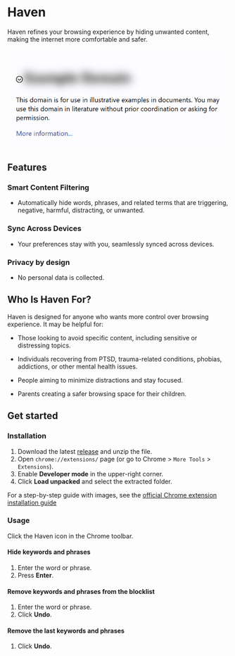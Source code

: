 # Haven

Haven refines your browsing experience by hiding unwanted content, making the internet more comfortable and safer.

![Screenshot](/docs/assets/images/screenshot.png)

## Features

### Smart Content Filtering

- Automatically hide words, phrases, and related terms that are triggering, negative, harmful, distracting, or unwanted.

### Sync Across Devices

- Your preferences stay with you, seamlessly synced across devices.

### Privacy by design

- No personal data is collected.

## Who Is Haven For?

Haven is designed for anyone who wants more control over browsing experience. It may be helpful for:

- Those looking to avoid specific content, including sensitive or distressing topics.

- Individuals recovering from PTSD, trauma-related conditions, phobias, addictions, or other mental health issues.

- People aiming to minimize distractions and  stay focused.

- Parents creating a safer browsing space for their children.


## Get started

### Installation

1. Download the latest [release](https://github.com/arcadia-io/haven/releases/latest) and unzip the file.
2. Open `chrome://extensions/` page (or go to Chrome > `More Tools` > `Extensions`).
3. Enable **Developer mode** in the upper-right corner.
4. Click **Load unpacked** and select the extracted folder.

For a step-by-step guide with images, see the [official Chrome extension installation guide](https://developer.chrome.com/docs/extensions/get-started/tutorial/hello-world#load-unpacked)

### Usage

Click the Haven icon in the Chrome toolbar.

#### Hide keywords and phrases
1. Enter the word or phrase.
2. Press **Enter**.

#### Remove keywords and phrases from the blocklist
1. Enter the word or phrase.
2. Click **Undo**.

#### Remove the **last** keywords and phrases
1. Click **Undo**.
